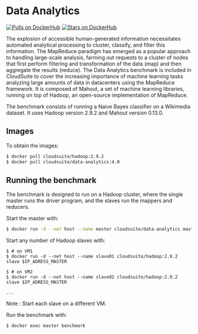 # Data Analytics #

[![Pulls on DockerHub][dhpulls]][dhrepo]
[![Stars on DockerHub][dhstars]][dhrepo]

The explosion of accessible human-generated information necessitates automated analytical processing to cluster, classify, and filter this information. The MapReduce paradigm has emerged as a popular approach to handling large-scale analysis, farming out requests to a cluster of nodes that first perform filtering and transformation of the data (map) and then aggregate the results (reduce). The Data Analytics benchmark is included in CloudSuite to cover the increasing importance of machine learning tasks analyzing large amounts of data in datacenters using the MapReduce framework. It is composed of Mahout, a set of machine learning libraries, running on top of Hadoop, an open-source implementation of MapReduce.

The benchmark consists of running a Naive Bayes classifier on a Wikimedia dataset. It uses Hadoop version 2.9.2 and Mahout version 0.13.0.

## Images ##

To obtain the images:

```bash
$ docker pull cloudsuite/hadoop:2.9.2
$ docker pull cloudsuite/data-analytics:4.0

```

## Running the benchmark ##

The benchmark is designed to run on a Hadoop cluster, where the single master runs the driver program, and the slaves run the mappers and reducers.

Start the master with:

```bash
$ docker run -d --net host --name master cloudsuite/data-analytics master
```

Start any number of Hadoop slaves with:
```
$ # on VM1
$ docker run -d --net host --name slave01 cloudsuite/hadoop:2.9.2 slave $IP_ADRESS_MASTER

$ # on VM2
$ docker run -d --net host --name slave02 cloudsuite/hadoop:2.9.2 slave $IP_ADRESS_MASTER

...
```
Note : Start each slave on a different VM.

Run the benchmark with:

```bash
$ docker exec master benchmark
```

[dhrepo]: https://hub.docker.com/r/cloudsuite/data-analytics/ "DockerHub Page"
[dhpulls]: https://img.shields.io/docker/pulls/cloudsuite/data-analytics.svg "Go to DockerHub Page"
[dhstars]: https://img.shields.io/docker/stars/cloudsuite/data-analytics.svg "Go to DockerHub Page"
